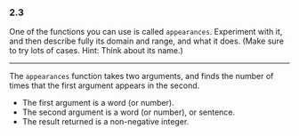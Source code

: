 ### 2.3
One of the functions you can use is called `appearances`. Experiment with it, and then describe fully its domain and range, and what it does. (Make sure to try lots of cases. Hint: Think about its name.)

***

The `appearances` function takes two arguments, and finds the number of times that the first argument appears in the second.

* The first argument is a word (or number).
* The second argument is a word (or number), or sentence.
* The result returned is a non-negative integer.